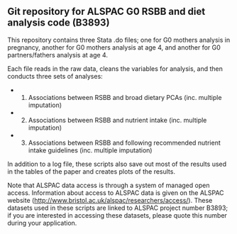 ## Git repository for ALSPAC G0 RSBB and diet analysis code (B3893)

This repository contains three Stata .do files; one for G0 mothers analysis
in pregnancy, another for G0 mothers analysis at age 4, and another for
G0 partners/fathers analysis at age 4.

Each file reads in the raw data, cleans the variables for analysis, and then
conducts three sets of analyses:
 - 1) Associations between RSBB and broad dietary PCAs (inc. multiple imputation)
 - 2) Associations between RSBB and nutrient intake (inc. multiple imputation)
 - 3) Associations between RSBB and following recommended nutrient intake
guidelines (inc. multiple imputation)

In addition to a log file, these scripts also save out most of the results used in the
tables of the paper and creates plots of the results.

Note that ALSPAC data access is through a system of managed open access. Information
about access to ALSPAC data is given on the ALSPAC website 
(http://www.bristol.ac.uk/alspac/researchers/access/). These datasets used in these
scripts are linked to ALSPAC project number B3893; if you are interested in accessing
these datasets, please quote this number during your application.

